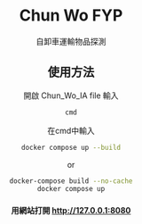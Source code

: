 <h1 align="center"><b>Chun Wo FYP</b></h1>

<p align="center">自卸車運輸物品探測</p>

<main style="text-align: center;">

## 使用方法
 
開啟 Chun_Wo_IA file 輸入
```bash
cmd
```

在cmd中輸入
```bash
docker compose up --build
```
or
```bash
docker-compose build --no-cache
docker compose up
```

#### 用網站打開 http://127.0.0.1:8080
</main>




